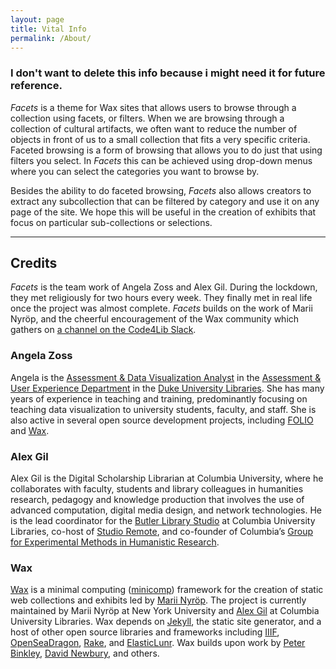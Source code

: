 ```yaml
---
layout: page
title: Vital Info
permalink: /About/
---
```

### I don't want to delete this info because i might need it for future reference.  



_Facets_ is a theme for Wax sites that allows users to browse through a collection using facets, or filters. When we are browsing through a collection of cultural artifacts, we often want to reduce the number of objects in front of us to a small collection that fits a very specific criteria. Faceted browsing is a form of browsing that allows you to do just that using filters you select. In _Facets_ this can be achieved using drop-down menus where you can select the categories you want to browse by.

Besides the ability to do faceted browsing, _Facets_ also allows creators to extract any subcollection that can be filtered by category and use it on any page of the site. We hope this will be useful in the creation of exhibits that focus on particular sub-collections or selections.

---

## Credits

_Facets_ is the team work of Angela Zoss and Alex Gil. During the lockdown, they met religiously for two hours every week. They finally met in real life once the project was almost complete. _Facets_ builds on the work of Marii Nyröp, and the cheerful encouragement of the Wax community which gathers on [a channel on the Code4Lib Slack](https://code4lib.slack.com/archives/C01DKQ44GE4).

### Angela Zoss

Angela is the [Assessment &amp; Data Visualization Analyst](https://library.duke.edu/about/directory/staff/angela.zoss) in the
[Assessment &amp; User Experience Department](https://library.duke.edu/about/depts/assessment-user-experience) in the
[Duke University Libraries](https://library.duke.edu/). She has many years of experience
in teaching and training, predominantly focusing on teaching data visualization to
university students, faculty, and staff. She is also active in several open
source development projects, including [FOLIO](https://github.com/folio-org/) and
[Wax](https://github.com/minicomp/wax).

### Alex Gil

Alex Gil is the Digital Scholarship Librarian at Columbia University, where he collaborates with faculty, students and library colleagues in humanities research, pedagogy and knowledge production that involves the use of advanced computation, digital media design, and network technologies. He is the lead coordinator for the [Butler Library Studio](https://studio.cul.columbia.edu/) at Columbia University Libraries, co-host of [Studio Remote](https://www.twitch.tv/culstudio), and co-founder of Columbia’s [Group for Experimental Methods in Humanistic Research](http://xpmethod.columbia.edu/).

### Wax

[Wax](https://minicomp.github.io/wax/) is a minimal computing ([minicomp](https://github.com/minicomp)) framework for the creation of static web collections and exhibits led by [Marii Nyröp](http://marii.info/). The project is currently maintained by Marii Nyröp at New York University and [Alex Gil](https://github.com/elotroalex) at Columbia University Libraries. Wax depends on [Jekyll](https://jekyllrb.com), the static site generator, and a host of other open source libraries and frameworks including [IIIF](http://iiif.io), [OpenSeaDragon](https://openseadragon.github.io/), [Rake](https://ruby.github.io/rake/), and [ElasticLunr](http://elasticlunr.com/). Wax builds upon work by [Peter Binkley](https://github.com/pbinkley), [David Newbury](https://github.com/workergnome), and others.
